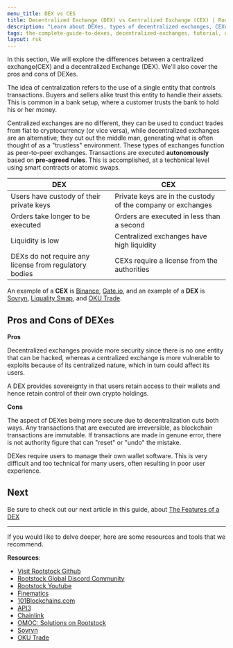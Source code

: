 ```yaml
---
menu_title: DEX vs CES
title: Decentralized Exchange (DEX) vs Centralized Exchange (CEX) | Rootstock (RSK)
description: "Learn about DEXes, types of decentralized exchanges, CEXes vs DEXes, features of a DEX, and DEXes on Bitcoin"
tags: the-complete-guide-to-dexes, decentralized-exchanges, tutorial, overview, guides, tokens, sovryn, rskswap,tokenbridge, cross-chain, bridge, web3, bitcoin, rsk, rootstock, peer-to-peer, blockchain, lend, borrow, yield-farming, order-books, automated-market-maker- AMMs
layout: rsk
---
```


In this section, We will explore the differences between a centralized exchange(CEX) and a decentralized Exchange (DEX). We'll also cover the pros and cons of DEXes.

The idea of centralization refers to the use of a single entity that controls transactions. Buyers and sellers alike trust this entity to handle their assets. This is common in a bank setup, where a customer trusts the bank to hold his or her money. 

Centralized exchanges are no different, they can be used to conduct trades from fiat to cryptocurrency (or vice versa), while decentralized exchanges are an alternative; they cut out the middle man, generating what is often thought of as a "trustless" environment. These types of exchanges function as peer-to-peer exchanges. Transactions are executed **autonomously** based on **pre-agreed rules**. This is accomplished, at a techbnical level using smart contracts or atomic swaps.

<table>
<thead>
  <tr>
    <th>DEX</th>
    <th>CEX</th>
  </tr>
</thead>
<tbody>
  <tr>
    <td>Users have custody of their private keys</td>
    <td>Private keys are in the custody of the company or exchanges</td>
  </tr>
  <tr>
    <td>Orders take longer to be executed</td>
    <td>Orders are executed in less than a second</td>
  </tr>
  <tr>
    <td>Liquidity is low</td>
    <td>Centralized exchanges have high liquidity</td>
  </tr>
  <tr>
    <td>DEXs do not require any license from regulatory bodies</td>
    <td>CEXs require a license from the authorities</td>
  </tr>
</tbody>
</table>

An example of a **CEX** is [Binance](https://www.binance.com/en), [Gate.io](https://www.gate.io/), and an example of a **DEX** is [Sovryn](/solutions/sovryn/), [Liquality Swap](/solutions/liquality/), and [OKU Trade](https://oku.trade/).

## Pros and Cons of DEXes

**Pros**

Decentralized exchanges provide more security since there is no one entity that can be hacked, whereas a centralized exchange is more vulnerable to exploits because of its centralized nature, which in turn could affect its users.

A DEX provides sovereignty in that users retain access to their wallets and hence retain control of their own crypto holdings.

**Cons**

The aspect of DEXes being more secure due to decentralization cuts both ways. Any transactions that are executed are irreversible, as blockchain transactions are immutable. If transactions are made in genune error, there is not authority figure that can "reset" or "undo" the mistake.

DEXes require users to manage their own wallet software. This is very difficult and too technical for many users, often resulting in poor user experience.

## Next

Be sure to check out our next article in this guide,
about [The Features of a DEX](/guides/dex/features-of-a-dex/)

----

If you would like to delve deeper, here are some resources and tools that we recommend.

**Resources**:

- [Visit Rootstock Github](https://github.com/rsksmart/devportal) 
- [Rootstock Global Discord Community](https://rootstock.io/discord)
- [Rootstock Youtube](https://www.youtube.com/channel/UCYQSvSaqX8Q-XMbQmUG0yJg)
- [Finematics](https://www.youtube.com/c/Finematics)
- [101Blockchains.com](https://101blockchains.com/decentralized-exchanges/)
- [API3](https://developers.rsk.co/solutions/api3/)
- [Chainlink](https://developers.rsk.co/solutions/chainlink/)
- [OMOC: Solutions on Rootstock](https://developers.rsk.co/solutions/oraclemoneyonchain/)
- [Sovryn](https://live.sovryn.app/)
- [OKU Trade](https://oku.trade/app/rootstock/)